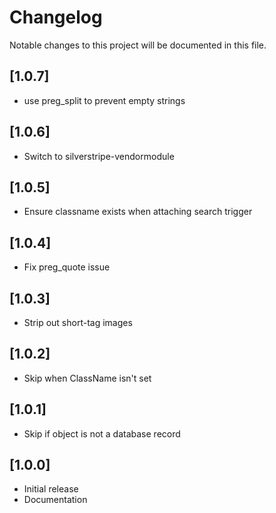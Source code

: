 # Changelog

Notable changes to this project will be documented in this file.

## [1.0.7]

- use preg_split to prevent empty strings


## [1.0.6]

- Switch to silverstripe-vendormodule


## [1.0.5]

- Ensure classname exists when attaching search trigger


## [1.0.4]

- Fix preg_quote issue


## [1.0.3]

- Strip out short-tag images


## [1.0.2]

- Skip when ClassName isn't set


## [1.0.1]

- Skip if object is not a database record


## [1.0.0]

- Initial release
- Documentation
